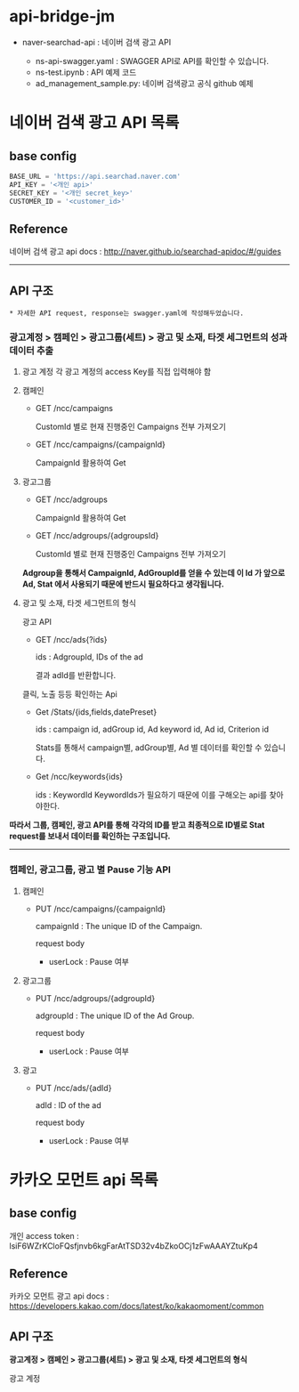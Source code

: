 # api-bridge-jm

* naver-searchad-api : 네이버 검색 광고 API

  * ns-api-swagger.yaml : SWAGGER API로 API를 확인할 수 있습니다.
  * ns-test.ipynb : API 예제 코드
  * ad_management_sample.py: 네이버 검색광고 공식 github 예제


# 네이버 검색 광고 API 목록

## base config

```python
BASE_URL = 'https://api.searchad.naver.com'
API_KEY = '<개인 api>'
SECRET_KEY = '<개인 secret_key>'
CUSTOMER_ID = '<customer_id>'
```

## Reference
네이버 검색 광고 api docs  : http://naver.github.io/searchad-apidoc/#/guides

---

## API 구조

    * 자세한 API request, response는 swagger.yaml에 작성해두었습니다. 

### 광고계정 > 캠페인 > 광고그룹(세트) > 광고 및 소재, 타겟 세그먼트의 성과 데이터 추출

1. 광고 계정
    각 광고 계정의 access Key를 직접 입력해야 함

2. 캠페인
   * GET /ncc/campaigns
        
        CustomId 별로 현재 진행중인 Campaigns 전부 가져오기
   
   * GET /ncc/campaigns/{campaignId}
    
        CampaignId 활용하여 Get

3. 광고그룹
    * GET /ncc/adgroups 
    
        CampaignId 활용하여 Get
    
    * GET /ncc/adgroups/{adgroupsId}

        CustomId 별로 현재 진행중인 Campaigns 전부 가져오기

    **Adgroup을 통해서 CampaignId, AdGroupId를 얻을 수 있는데 이 Id 가 앞으로 Ad, Stat 에서 사용되기 때문에 반드시 필요하다고 생각됩니다.**

4. 광고 및 소재, 타겟 세그먼트의 형식

    광고 API

    * GET /ncc/ads{?ids}

        ids : AdgroupId, IDs of the ad

        결과 adId를 반환합니다. 


    클릭, 노출 등등 확인하는 Api

    * Get /Stats/{ids,fields,datePreset}
    
        ids : campaign id, adGroup id, Ad keyword id, Ad id, Criterion id

        Stats를 통해서 campaign별, adGroup별, Ad 별 데이터를 확인할 수 있습니다.

    * Get /ncc/keywords{ids}

        ids : KeywordId
        KeywordIds가 필요하기 때문에 이를 구해오는 api를 찾아야한다. 

**따라서 그룹, 캠페인, 광고 API를 통해 각각의 ID를 받고 최종적으로 ID별로 Stat request를 보내서 데이터를 확인하는 구조입니다.**

--- 

### 캠페인, 광고그룹, 광고 별 Pause 기능 API

1. 캠페인 

    * PUT /ncc/campaigns/{campaignId} 

        campaignId : The unique ID of the Campaign.
        
        request body
        * userLock : Pause 여부

2. 광고그룹

    * PUT /ncc/adgroups/{adgroupId}

        adgroupId : The unique ID of the Ad Group.

        request body
        * userLock : Pause 여부

3. 광고
   
   * PUT /ncc/ads/{adId}

        adId : ID of the ad

        request body
        * userLock : Pause 여부


# 카카오 모먼트 api 목록


## base config

개인 access token : lsiF6WZrKCloFQsfjnvb6kgFarAtTSD32v4bZkoOCj1zFwAAAYZtuKp4

## Reference

카카오 모먼트 광고 api docs : https://developers.kakao.com/docs/latest/ko/kakaomoment/common

## API 구조

**광고계정 > 캠페인 > 광고그룹(세트) > 광고 및 소재, 타겟 세그먼트의 형식**

광고 계정 